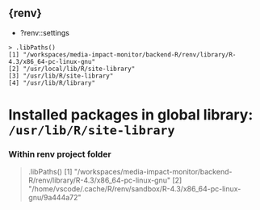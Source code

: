 


## {renv}

- ?renv::settings

```
> .libPaths()
[1] "/workspaces/media-impact-monitor/backend-R/renv/library/R-4.3/x86_64-pc-linux-gnu"
[2] "/usr/local/lib/R/site-library"                                                   
[3] "/usr/lib/R/site-library"                                                         
[4] "/usr/lib/R/library"     
```

# Installed packages in global library: `/usr/lib/R/site-library`

### Within renv project folder

> .libPaths()
[1] "/workspaces/media-impact-monitor/backend-R/renv/library/R-4.3/x86_64-pc-linux-gnu"
[2] "/home/vscode/.cache/R/renv/sandbox/R-4.3/x86_64-pc-linux-gnu/9a444a72"  
